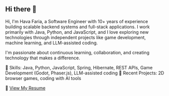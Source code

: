 ## Hi there 👋

Hi, I'm Hava Faria, a Software Engineer with 10+ years of experience building scalable backend systems and full-stack applications.
I work primarily with Java, Python, and JavaScript, and I love exploring new technologies through independent projects like game development, machine learning, and LLM-assisted coding.

I'm passionate about continuous learning, collaboration, and creating technology that makes a difference.

🔧 Skills: Java, Python, JavaScript, Spring, Hibernate, REST APIs, Game Development (Godot, Phaser.js), LLM-assisted coding
🚀 Recent Projects: 2D browser games, coding with AI tools

📄 [View My Resume]([https://github.com/stellar-flame/resume/])
